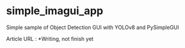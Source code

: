 # simple_imagui_app
Simple sample of Object Detection GUI with YOLOv8 and PySimpleGUI

Article URL : *Writing, not finish yet
